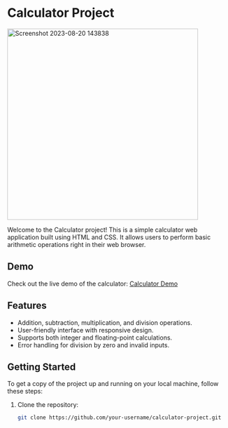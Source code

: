 # Calculator Project
<img width="436" alt="Screenshot 2023-08-20 143838" src="https://github.com/Ismail1500/Calculator/assets/90867563/e4ff46f5-912c-45ed-a2fa-da5ea045ad1f">



Welcome to the Calculator project! This is a simple calculator web application built using HTML and CSS. It allows users to perform basic arithmetic operations right in their web browser.

## Demo

Check out the live demo of the calculator: [Calculator Demo](https://your-username.github.io/calculator-project/)

## Features

- Addition, subtraction, multiplication, and division operations.
- User-friendly interface with responsive design.
- Supports both integer and floating-point calculations.
- Error handling for division by zero and invalid inputs.

## Getting Started

To get a copy of the project up and running on your local machine, follow these steps:

1. Clone the repository:
   ```bash
   git clone https://github.com/your-username/calculator-project.git


